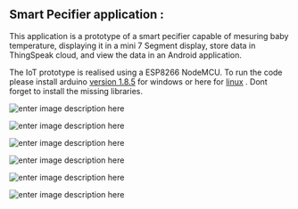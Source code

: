 ## Smart Pecifier application :
This application is a prototype of a smart pecifier capable of mesuring baby temperature, displaying it in a mini 7 Segment display, store data in ThingSpeak cloud, and view the data in an Android application.

The IoT prototype is realised using a ESP8266 NodeMCU.
To run the code please install arduino [version 1.8.5](https://www.arduino.cc/download_handler.php?f=/arduino-1.8.5-windows.zip) for windows or here for [linux](https://www.arduino.cc/download_handler.php?f=/arduino-1.8.5-linux64.tar.xz) . Dont forget to install the missing libraries.

![enter image description here](https://lh3.googleusercontent.com/EK4YKQwL-qx6T0Ff3zkd_sCr8bVhjGKHsaVGNDJVTaMcUlJdF3GRdHVphCDgNgJGVMSbnzGSWhuWyX2fDTCrDEQYQzDFhyu9tyg05fMH232fNUau8Q9v-DEN64RjYQzTHgI_IdPMJSnpzhNokN_X_BG6Ooe_aaGghrmk65i3qI1GJCzOSR3594Bfkqwk_el_bRA_owgouDOqGivSBr4CkTERB-t3FdchmkrqKe8NvfJfI7DqcjlLhZgHKaE4TbScsFAwiOkU6btQflzm3j2E1ajObcvekXzURQQI5ARIMe9vUgtNQseJBoyHWGAVGhIbE4_LwnNj0bzgLb1C-EGkq4g8dXBtJxwxGqC2BbASVT39SlfiR-zTONGIate-D3anbNryxCHgS6wLc8wHiXTfxi3TEcW_jnmg5ruhrN5SiM-D7VsoFPLohCJ2FZBOjD3_mQi-7w9tuXdh3D-O5lvAMpcQblzOlX-V8oczVA7x2GajkBbRYonjC_K-ZU-MVvzdIi9McgWdNfW6UXy2Oaqhq4qatceuDccjF0fWWpvEiJGEBc9n6xZmal6_wk0fCq8fDzOQRScHguefE4NmuKmtA0mJaZSjKwJeVTTS5sZmzUmgiGo0ppQjyCW3NT1mLYaDpgpS0rLQS3LcRXQ34ytMjl8kM_cr1Z8GQxGslAbCCERyak4rpu1M4vk=w270-h480-no)


![enter image description here](https://lh3.googleusercontent.com/94kWpsViL1rnZWuQhqlWIyY1NarcpvAILBZNiMa3lKcBxiwlITODIww7lmyDujgesNDTGNlolOt6Cg3uwhJfs_DOO-nXhOUMDElAwP2hh77hVPwCUF4hHvIuPHFzn-LcpkCxUEXnXf3bie0TnR3mOefg-FSHpYL2ubn0pFcevtVLox-7pfJERb9ZpYLKshWHECGPy9gYPetGpkjldBksugceWeq6XLWk_aQyCfzUy6_leBQvTUwRWBlDqKyw3PrRNYfwyoWg_rPrM_R8lbKa19VXWjPIwTA0KoZ_wNMrUXmqJDf-9o9WhqFVR5A7zVErMGFy3VSuRtWE2Jt0P1uwT8-8ARqg5WdDwqunU2hYE8hzTUo8vIsr6vqcHiBNju_Zn4XxbfwmznCb-WY2Uswk-htbhhEES8t4K0-tbs8XtVCBaTY0fKXmWXcZKAbk-IhcDUq3R0pcA1au-eGeYR6TFelTtqsrGi68AmzhtbU8C1ll99Q359-qQcQ9DF2HSUB37e6taOFhp04fdDgORH0gAHx4ymaqpwje7AtlMdth46VwpbUgt7RPEQQJSBdm2jp-xR9aKUr2gp5tl9pGFGq6JeOm_FBtfVHPTQR-8y997oUVNtx0z_1GWAYY7SnYEU9CQL16CIbkvgvarxta24tnuTMsAUtIFcAmZGJOPRIE3mwXB7Y9F9KQUJw=w270-h480-no)



![enter image description here](https://lh3.googleusercontent.com/_jdnBnC6q7eqS3W5E-Q8o2hfB2U6KXh27Ur6avdie48-EpHfk_-BSo84W13OWXyLfVo9wAvkm40gtqieAqP3r55lVGBGpQAADBWd2WYnJCuxc7jtujpHuVpNKaRnynw4LoDwrSOyk1ON1MIymCZZq36MsjG3PRwjo9wpMYcZm7W8giVfwpECJwFVSNGb2L3MC68a3EAB4YxgyhjuR995_5dmdm0tOlfP5gBmHvAsHMEhFP2b-MAYY1DppR6thc1NPIIl90ADKyf_lh2ss7YRma47FPkA6YgzEGoB9C8OYLqy567rEuCE_Zt6j7QjVeA_6j_KkYNwcZ1sv9R6QqXGpNS9JoCphRH1piprO4qkyrJ_AMKxNFLXtyV5-g5zbANNsALQPPOXIfy9Tti-UmqBNfgGZ2P7Bqz_NmIdhcqHbp2gkro75SXMe4yi5ItBssmoLvPim0Bppd6FfEOBsSJC0fqs7zSAqXwbwdnUIARKLw6pILstUoygEASUf6izg89B1ll2gysyrKgr5no51K8T2gV6yPBrUyQZJCqilcsffBRFdr9vLTnIDBhHvEJLncYInW8EE72nZMQvdUggejecJ1ceByMUiSaZQySFJNezlyjDDQ-wIMZEmWgA2OQzL762fTiwVBgpV2XNkH2YEau7qcI1qvLJvh7cbfsc83XiN1Yqo1lFBhtGtupfR4fEMquiqVaiSLd1fOyf-LevPgV8BcbwX30AxGIrCJUuwv0xrtemjtoQ=w270-h480-no)

![enter image description here](https://lh3.googleusercontent.com/XHmaxq_v4ZLj7wMoogXgkalsj_UDTNmBhqEfbNQaSANwZEmhWFiyEmdISH8H6pIj62NhGCkkfhIHuARaNpTuKG4SKQWrSrU1tNABCPeNqVKY2moERklQYhpmtuOXQvvvX6KOmA89rSwig1ZqGxm1WHgrmXVFd0alIICKODVs5okk7iONV4KKE9xp0kzI8_XzbrmK4npt7Z2CU7VnPtxKL7WweqLXUOYewZlPdKiKwKGzhrKzA99tfbJtI9WfHDpZgYUeglY10pZcLjaG8cPFQw2E3SC4utdXnhaXeEw4mv96NQ3amwU8ocxqgi8qn7XfejYoalvkPtXc5vRT6QGTogdNkP1L7qoNRObhEsU8X_CrMgOItOKRQIQuAwqCZ-C2iRgMhyo_USjNqtA1SiYrMu23yCsiEvxopnL8Wc_nYlproSnVNYRbZ2mgn540AjpCisbpQCv4qg41KRyTPtwhTEobDvXJz_rIfMCwAgb_zF3LBN6JtCxdDndKOtuWQyKiWxwQ7P3pvFpXkIrS0OrtW4H3GtUOHNSyK4n6-_DHfrc7PUb5h3t2ufKP5Ud3I7RBJNkKdQ440gl7FBLcmW9zQWgD0V2anLcXQfWcVE7L9_pFML70dByBBCzZIk-U04LX-jZlck-fLY4S6EfnKvnHcLBMlhSBsZOKctKYsUVaJPjBd-UqCAQftOUaM9p0Rj5cxUtGe54MC0IYTOKsgkSuSaCI-_CjsSFc1rIWt79CIILKFAut=w270-h480-no)

![enter image description here](https://lh3.googleusercontent.com/HwAM5C2ImUiEB9vOJ_HrYa66rNgE5rgiTf2Lroa8UD3kxCcNKBcTfxZ5acQKgTc4YpPbokZmelalZEPBmorkCUcNMSovRIV5_QXd0XXRFXUD28S5U_4JrIQGbLJgt_PLkMtaSsMGFl4V1SL5rJAIWCg863OdFw99a1XbOEAtstCYPhkutQHPmDp_BX8Itl8NVXxUhkwKiBNg9PqhQnGqRwwBW8pRNpliM4NI0UV0HIIT_6tOyeuVTd6B8SXEkUYHfVLnOP3NhouiID8j7o7GyP7u7H__eRYCJLZLmllyQYqXChLdtSEhWeywXdflNfn8VSDbWJPoOrjz-rzFfGF1Kvn6ZL9wlQ3NneH12vR_Vs-_vJThsMGyjZ2Jg7nWdg7lLsuHk38dNiiUlNcMEfUyE8Oa1EYpj-pN5Frg4Cexzss8nS_zZvqqeGb1eFmiW-IJQn8X80xo_MvdU5c6krYQPoAkh_rbyzqHc3l0rlvYG3b1Y3eW5UCddwYotqbNwQgtcCn8Oxv3_I5-fm38S79ajuzvx4QYOES1k-5XY9-heClEnAA2dSfxVcCdESHpemJm1Mm4K1BRF2lFBXZFVn9XIvah4G9hYa3967Lnnpwf9YM0Tbej1ZK4WjHn7FDEFEn-t7ZgBucswr2SdgQvZLJQlr-V5mXWSOBZ-SlBu6KCLmFPkuWPcrwqHtlj5Xs7uZ6chzp8ApWEMkMIDJijUsRhdQsfLFbVRGYuwl8hPVij9E_NCruo=w270-h480-no)

![enter image description here](https://lh3.googleusercontent.com/eRpojRBLW8Ut2-RrwRL0UpssN6WBAS_Wb_StXy1VSOV1Ya5UG3ihtdpJoJupaNOHHj6K-iNFcORRjHpZxTBN54jRzVyMhetRaU82EP4owLa21OdQ196LKV5UyEXcj0WIa9Pwzcyn5NXkShZ31oYpRlGwLNrw1z2vCf8cuEPjbJYgbPMo_NvJUmGjyubM7Myo8IauKnMBsZfKhqICrY5DwZYx9xD-sbaN8kumLO7LMgpIK3X5iG4exTRkeVTarHLlKgE68MWEM3GWfB9Jaxa8nK6kAkariU-ScjndqCShRmy5hhA1FZtR844E1OBRiy6mBWtEyYyukEzMWAj-00hUffPLAGEWWTFawjlTe24Nb5Hu1bCxVSUlpRi15qK9s2ROfuvaw8DjzS49wVfkgb1OPOdfH7EWI6lrZRAtgFzrOQ5ErA9YAQdUu8FGxy2bIRiRIvzntgTQILdauelMfcgToBsASOlIJvpn0D9innx6bbbIQ_pai3tshnOhr0UwTHG7iR-AMU_qCgh-i874uPsFYxN0U3ejE9Z2YAMdsR9HiiRqZKw5CWtvMq4ZKEc0pWXXC6m29t5YvKLds8w6U_O-kstzAcKTSLsT2TGm1fr8jST3u_catWW_GrdVkHDLDWmeAZwHf6ABOH_p5hwgRrlvVEGx__dDGo2JypkOQYHufvAJ79_1eAefTCMjQSATKbrhGcheqQPrR8oNsIS6x5st9-BehiKmIkf9G7rheIPadpqLZOzN=w270-h480-no)
